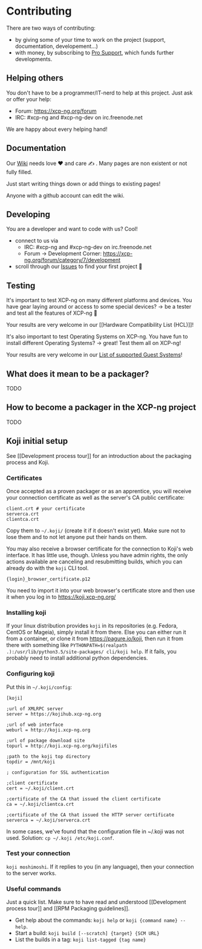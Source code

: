 # Contributing

There are two ways of contributing:
* by giving some of your time to work on the project (support, documentation, developement...)
* with money, by subscribing to [Pro Support](https://xcp-ng.com/), which funds further developments.

## Helping others

You don't have to be a programmer/IT-nerd to help at this project. Just ask or offer your help:

* Forum: https://xcp-ng.org/forum
* IRC: #xcp-ng and #xcp-ng-dev on irc.freenode.net

We are happy about every helping hand!

## Documentation

Our [Wiki](https://github.com/xcp-ng/xcp/wiki) needs love ❤️  and care ✍️ . Many pages are non existent or not fully filled.

Just start writing things down or add things to existing pages!

Anyone with a github account can edit the wiki.

## Developing

You are a developer and want to code with us? Cool!

* connect to us via
    * IRC: #xcp-ng and #xcp-ng-dev on irc.freenode.net
    * Forum -> Development Corner: https://xcp-ng.org/forum/category/7/development
* scroll through our [Issues](https://github.com/xcp-ng/xcp/issues) to find your first project 🔨

## Testing

It's important to test XCP-ng on many different platforms and devices. You have gear laying around or access to some special devices? -> be a tester and test all the features of XCP-ng 🚀 

Your results are very welcome in our [[Hardware Compatibility List (HCL)]]!

It's also important to test Operating Systems on XCP-ng. You have fun to install different Operating Systems? -> great! Test them all on XCP-ng!

Your results are very welcome in our [List of supported Guest Systems](https://github.com/xcp-ng/xcp/wiki/Guest-System-Support)!

## What does it mean to be a packager?

TODO

## How to become a packager in the XCP-ng project

TODO

## Koji initial setup

See [[Development process tour]] for an introduction about the packaging process and Koji.

### Certificates
Once accepted as a proven packager or as an apprentice, you will receive your connection certificate as well as the server's CA public certificate:
```
client.crt # your certificate
serverca.crt
clientca.crt
``` 

Copy them to `~/.koji/` (create it if it doesn't exist yet).
Make sure not to lose them and to not let anyone put their hands on them.

You may also receive a browser certificate for the connection to Koji's web interface. It has little use, though. Unless you have admin rights, the only actions available are canceling and resubmitting builds, which you can already do with the `koji` CLI tool.
```
{login}_browser_certificate.p12
```
You need to import it into your web browser's certificate store and then use it when you log in to https://koji.xcp-ng.org/

### Installing koji
If your linux distribution provides `koji` in its repositories (e.g. Fedora, CentOS or Mageia), simply install it from there. Else you can either run it from a container, or clone it from https://pagure.io/koji, then run it from there with something like `PYTHONPATH=$(realpath .):/usr/lib/python3.5/site-packages/ cli/koji help`. If it fails, you probably need to install additional python dependencies.

### Configuring koji
Put this in `~/.koji/config`:
```
[koji]

;url of XMLRPC server
server = https://kojihub.xcp-ng.org

;url of web interface
weburl = http://koji.xcp-ng.org

;url of package download site
topurl = http://koji.xcp-ng.org/kojifiles

;path to the koji top directory
topdir = /mnt/koji

; configuration for SSL authentication

;client certificate
cert = ~/.koji/client.crt

;certificate of the CA that issued the client certificate
ca = ~/.koji/clientca.crt

;certificate of the CA that issued the HTTP server certificate
serverca = ~/.koji/serverca.crt
```

In some cases, we've found that the configuration file in ~/.koji was not used. Solution: `cp ~/.koji /etc/koji.conf`.

### Test your connection
`koji moshimoshi`. If it replies to you (in any language), then your connection to the server works.

### Useful commands

Just a quick list. Make sure to have read and understood [[Development process tour]] and [[RPM Packaging guidelines]]. 

* Get help about the commands: `koji help` or `koji {command name} --help`.
* Start a build: `koji build [--scratch] {target} {SCM URL}`
* List the builds in a tag: `koji list-tagged {tag name}`

